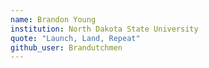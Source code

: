 ```yaml
---
name: Brandon Young
institution: North Dakota State University
quote: "Launch, Land, Repeat"
github_user: Brandutchmen
---
```

